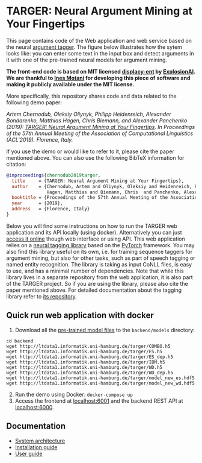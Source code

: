 # TARGER: Neural Argument Mining at Your Fingertips

This page contains code of the Web application and web service 
based on the neural [argument tagger](http://github.com/achernodub/bilstm-cnn-crf-tagger).
The figure below illustrates how the sytem looks like: 
you can enter some text in the input box and detect arguments in it 
with one of the pre-trained neural models for argument mining. 

**The front-end code is based on MIT licensed [displacy-ent](https://github.com/explosion/displacy-ent) 
by [ExplosionAI](http://explosion.ai). We are thankful to [Ines Motani](https://github.com/ines) 
for developing this piece of software and making it publicly available under the MIT license.** 

More specifically, this repository shares code and data related to the following demo paper:

*Artem Chernodub, Oleksiy Oliynyk, Philipp Heidenreich, Alexander Bondarenko, Matthias Hagen, 
Chris Biemann, and Alexander Panchenko (2019):
[TARGER: Neural Argument Mining at Your Fingertips](https://www.inf.uni-hamburg.de/en/inst/ab/lt/publications/2019-chernodubetal-acl19demo-targer.pdf). 
In Proceedings of the 57th Annual Meeting of the Association of Computational Linguistics (ACL'2019). Florence, Italy.*

If you use the demo or would like to refer to it, please cite the paper mentioned above. 
You can also use the following BibTeX information for citation: 

```bibtex
@inproceedings{chernodub2019targer,
  title     = {TARGER: Neural Argument Mining at Your Fingertips},
  author    = {Chernodub, Artem and Oliynyk, Oleksiy and Heidenreich, Philipp and Bondarenko, Alexander and 
               Hagen, Matthias and Biemann, Chris  and Panchenko, Alexander},
  booktitle = {Proceedings of the 57th Annual Meeting of the Association of Computational Linguistics (ACL'2019)},
  year      = {2019},
  address   = {Florence, Italy}
}
```

Below you will find some instructions on how to run the TARGER web application and its API locally (using docker).
Alternatively you can just [access it online](http://ltdemos.informatik.uni-hamburg.de/targer/) 
though web interface or using API. 
This web application relies on a [neural tagging library](http://github.com/achernodub/targer) 
based on the [PyTorch](https://pytorch.org) framework. 
You may also find this library useful on its own, i.e. for training sequence taggers for argument mining, 
but also for other tasks, such as part of speech tagging or named entity recognition.
The library is taking as input CoNLL files, is easy to use, and has a minimal number of dependencies.
Note that while this library lives in a separate repository from the web application,
it is also part of the TARGER project.
So if you are using the library, please also cite the paper mentioned above.
For detailed documentation about the tagging library refer to [its repository](http://github.com/achernodub/targer).  

## Quick run web application with docker

1. Download all the [pre-trained model files](http://ltdata1.informatik.uni-hamburg.de/targer/)
to the `backend/models` directory:
```shell script
cd backend
wget http://ltdata1.informatik.uni-hamburg.de/targer/COMBO.h5
wget http://ltdata1.informatik.uni-hamburg.de/targer/ES.h5
wget http://ltdata1.informatik.uni-hamburg.de/targer/ES_dep.h5
wget http://ltdata1.informatik.uni-hamburg.de/targer/IBM.h5
wget http://ltdata1.informatik.uni-hamburg.de/targer/WD.h5
wget http://ltdata1.informatik.uni-hamburg.de/targer/WD_dep.h5
wget http://ltdata1.informatik.uni-hamburg.de/targer/model_new_es.hdf5
wget http://ltdata1.informatik.uni-hamburg.de/targer/model_new_wd.hdf5
```
2. Run the demo using Docker: 
`docker-compose up`
3. Access the frontend at [localhost:6001](http://localhost:6001) 
and the backend REST API at [localhost:6000](http://localhost:6000).

## Documentation

* [System architecture](https://github.com/uhh-lt/argument-search-engine/wiki/System-architecture)
* [Installation guide](https://github.com/uhh-lt/argument-search-engine/wiki/Installation-guide)
* [User guide](https://github.com/uhh-lt/argument-search-engine/wiki/User-guide)
